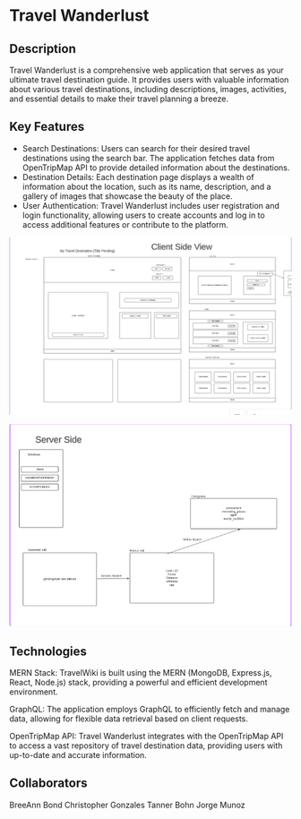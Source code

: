 # Travel Wanderlust

## Description

Travel Wanderlust is a comprehensive web application that serves as your ultimate travel destination guide. It provides users with valuable information about various travel destinations, including descriptions, images, activities, and essential details to make their travel planning a breeze.

## Key Features

* Search Destinations: Users can search for their desired travel destinations using the search bar. The application fetches data from OpenTripMap API to provide detailed information about the destinations.
* Destination Details: Each destination page displays a wealth of information about the location, such as its name, description, and a gallery of images that showcase the beauty of the place.
* User Authentication: Travel Wanderlust includes user registration and login functionality, allowing users to create accounts and log in to access additional features or contribute to the platform.

![Whiteboard](./client/public/images/client%20side.png)

![Whiteboard](./client/public/images/server%20side.png)


## Technologies

MERN Stack: TravelWiki is built using the MERN (MongoDB, Express.js, React, Node.js) stack, providing a powerful and efficient development environment.

GraphQL: The application employs GraphQL to efficiently fetch and manage data, allowing for flexible data retrieval based on client requests.

OpenTripMap API: Travel Wanderlust integrates with the OpenTripMap API to access a vast repository of travel destination data, providing users with up-to-date and accurate information.

## Collaborators

BreeAnn Bond 
Christopher Gonzales 
Tanner Bohn
Jorge Munoz


